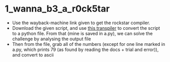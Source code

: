# 1_wanna_b3_a_r0ck5tar
- Use the wayback-machine link given to get the rockstar compiler. 
- Download the given script, and use [this transpiler](https://github.com/yyyyyyyan/rockstar-py) to convert the script to a python file. From that (mine is saved in a.py), we can solve the challenge by analysing the output file
- Then from the file, grab all of the numbers (except for one line marked in a.py, which prints 79 (as found by reading the docs + trial and error)), and convert to ascii